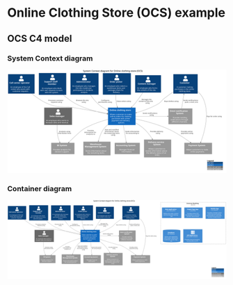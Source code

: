 # Online Clothing Store (OCS) example

## OCS C4 model 


### System Context diagram

![System context diagram](./c4-system-context-ocs.svg)


### Container diagram

![Container diagram](./c4-container-ocs.svg)

